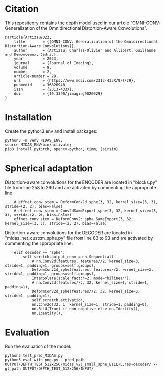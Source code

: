 # Citation
This repositeory contains the depth model used in our article "OMNI-CONV: Generalization of the Omnidirectional Distortion-Aware Convolutions".

```
@article{Artizzu2023,
	title        = {{OMNI-CONV: Generalization of the Omnidirectional Distortion-Aware Convolutions}},
	author       = {Artizzu, Charles-Olivier and Allibert, Guillaume and Demonceaux, Cédric},
	year         = 2023,
	journal      = {Journal of Imaging},
	volume       = 9,
	number       = 2,
	article-number = 29,
	url          = {https://www.mdpi.com/2313-433X/9/2/29},
	pubmedid     = 36826948,
	issn         = {2313-433X},
	doi          = {10.3390/jimaging9020029}
}
```

# Installation
Create the python3 env and install packages:
```
python3 -m venv MIDAS_ENV;
source MIDAS_ENV/bin/activate;
pip3 install pytorch, opencv-python, timm, (airsim)
```

# Spherical adaptation
Distortion-aware convolutions for the ENCODER are located in "blocks.py" file from line 258 to 260 and are activated by commenting the appropriate line
```
    # effnet.conv_stem = DeformConv2d_sphe(3, 32, kernel_size=(3, 3), stride=(2, 2), bias=False)
    # effnet.conv_stem = Conv2dSameExport_sphe(3, 32, kernel_size=(3, 3), stride=(2, 2), bias=False)
    effnet.conv_stem = DeformConv2d_sphe_SameExport(3, 32, kernel_size=(3, 3), stride=(2, 2), bias=False)
```

Distortion-aware convolutions for the DECODER are located in "midas_net_custom_sphe.py" file from line 83 to 93 and are activated by commenting the appropriate line:
```
    elif decoder == "sphe":
        self.scratch.output_conv = nn.Sequential(
            # nn.Conv2d(features, features//2, kernel_size=3, stride=1, padding=1, groups=self.groups),
            DeformConv2d_sphe(features, features//2, kernel_size=3, stride=1, padding=1, groups=self.groups),
            Interpolate(scale_factor=2, mode="bilinear"),
            # nn.Conv2d(features//2, 32, kernel_size=3, stride=1, padding=1),
            DeformConv2d_sphe(features//2, 32, kernel_size=3, stride=1, padding=1),
            self.scratch.activation,
            nn.Conv2d(32, 1, kernel_size=1, stride=1, padding=0),
            nn.ReLU(True) if non_negative else nn.Identity(),
            nn.Identity(),
```

# Evaluation
Run the evaluation of the model:
```
python3 test_pred_MIDAS.py
python3 eval_with_png.py --pred_path OUTPUT/DEPTH_TEST_512x256/midas_v21_small_sphe_E1LL+LLres+decoder/ --gt_path OUTPUT/DEPTH_TEST_512x256/INPUT/
```

